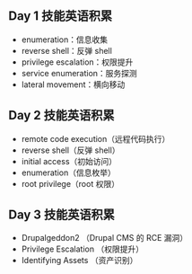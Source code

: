 ## Day 1 技能英语积累

- enumeration：信息收集
- reverse shell：反弹 shell
- privilege escalation：权限提升
- service enumeration：服务探测
- lateral movement：横向移动


## Day 2 技能英语积累

- remote code execution（远程代码执行）
- reverse shell（反弹 shell）
- initial access（初始访问）
- enumeration（信息枚举）
- root privilege（root 权限）

## Day 3 技能英语积累
- Drupalgeddon2	（Drupal CMS 的 RCE 漏洞）
- Privilege Escalation  （权限提升）
- Identifying Assets （资产识别）
